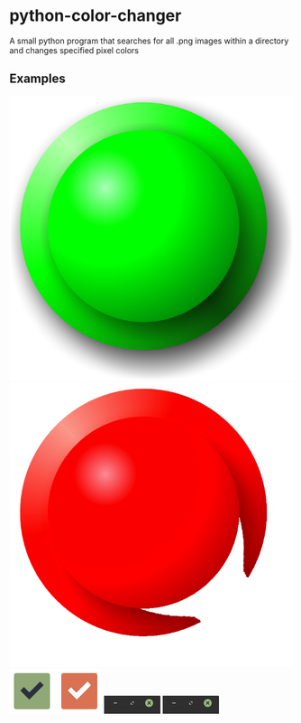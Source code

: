 # python-color-changer
A small python program that searches for all .png images within a directory and changes specified pixel colors
</br>
## Examples </br>
![example1](ExamplesBefore/1.png) ![example1](ExamplesAfter/1.png)
![example2](ExamplesBefore/checkbox-checked-selectionmode-dark@2.png) ![example2](ExamplesAfter/checkbox-checked-selectionmode-dark@2.png)
![example3](ExamplesBefore/thumbnail.png) ![example3](ExamplesAfter/thumbnail.png)
